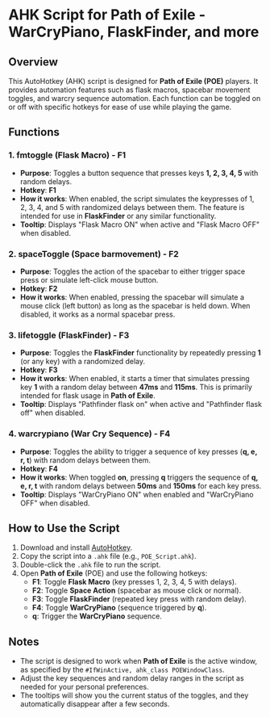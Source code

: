 
# AHK Script for Path of Exile - WarCryPiano, FlaskFinder, and more

## Overview
This AutoHotkey (AHK) script is designed for **Path of Exile (POE)** players. It provides automation features such as flask macros, spacebar movement toggles, and warcry sequence automation. Each function can be toggled on or off with specific hotkeys for ease of use while playing the game.

## Functions

### 1. **fmtoggle (Flask Macro)** - **F1**
   - **Purpose**: Toggles a button sequence that presses keys **1, 2, 3, 4, 5** with random delays.
   - **Hotkey**: **F1**
   - **How it works**: When enabled, the script simulates the keypresses of 1, 2, 3, 4, and 5 with randomized delays between them. The feature is intended for use in **FlaskFinder** or any similar functionality.
   - **Tooltip**: Displays "Flask Macro ON" when active and "Flask Macro OFF" when disabled.

### 2. **spaceToggle (Space barmovement)** - **F2**
   - **Purpose**: Toggles the action of the spacebar to either trigger space press or simulate left-click mouse button.
   - **Hotkey**: **F2**
   - **How it works**: When enabled, pressing the spacebar will simulate a mouse click (left button) as long as the spacebar is held down. When disabled, it works as a normal spacebar press.

### 3. **lifetoggle (FlaskFinder)** - **F3**
   - **Purpose**: Toggles the **FlaskFinder** functionality by repeatedly pressing **1** (or any key) with a randomized delay.
   - **Hotkey**: **F3**
   - **How it works**: When enabled, it starts a timer that simulates pressing key **1** with a random delay between **47ms** and **115ms**. This is primarily intended for flask usage in **Path of Exile**.
   - **Tooltip**: Displays "Pathfinder flask on" when active and "Pathfinder flask off" when disabled.

### 4. **warcrypiano (War Cry Sequence)** - **F4**
   - **Purpose**: Toggles the ability to trigger a sequence of key presses (**q, e, r, t**) with random delays between them.
   - **Hotkey**: **F4**
   - **How it works**: When toggled **on**, pressing **q** triggers the sequence of **q, e, r, t** with random delays between **50ms** and **150ms** for each key press.
   - **Tooltip**: Displays "WarCryPiano ON" when enabled and "WarCryPiano OFF" when disabled.

## How to Use the Script
1. Download and install [AutoHotkey](https://www.autohotkey.com/).
2. Copy the script into a `.ahk` file (e.g., `POE_Script.ahk`).
3. Double-click the `.ahk` file to run the script.
4. Open **Path of Exile** (POE) and use the following hotkeys:
   - **F1**: Toggle **Flask Macro** (key presses 1, 2, 3, 4, 5 with delays).
   - **F2**: Toggle **Space Action** (spacebar as mouse click or normal).
   - **F3**: Toggle **FlaskFinder** (repeated key press with random delay).
   - **F4**: Toggle **WarCryPiano** (sequence triggered by **q**).
   - **q**: Trigger the **WarCryPiano** sequence.

## Notes
- The script is designed to work when **Path of Exile** is the active window, as specified by the `#IfWinActive, ahk_class POEWindowClass`.
- Adjust the key sequences and random delay ranges in the script as needed for your personal preferences.
- The tooltips will show you the current status of the toggles, and they automatically disappear after a few seconds.
